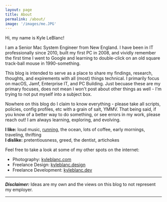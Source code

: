 ```yaml
---
layout: page
title: About
permalink: /about/
image: '/images/me.JPG'
---
```


Hi, my name is Kyle LeBlanc! 

I am a Senior Mac System Engineer from New England. I have been in IT professionally since 2010, built my first PC in 2008, and vividly remember the first time I went to Google and learning to double-click on an old square track-ball mouse in 1990-something. 

This blog is intended to serve as a place to share my findings, research, thoughts, and expirements with all (most) things technical. I primarily focus on macOS, Jamf, Enterprise IT, and PC Building. Just becuase these are my primary focuses, does not mean I won't post about other things as well - I'm trying to not put myself into a subject box. 

Nowhere on this blog do I claim to know everything - please take all scripts, policies, config profiles, etc with a grain of salt, YMMV. That being said, if you know of a better way to do something, or see errors in my work, please reach out! I am always learning, exploring, and evolving. 

**I like:** loud music, [running](https://gorun.myportfolio.com), the ocean, lots of coffee, early mornings, traveling, thrifting <br/>
**I dislike:** pretentiousness, greed, the dentist, artichokes

Feel free to take a look at some of my other spots on the internet:
* Photography: [kyleblanc.com](https://kyleblanc.com)
* Freelance Design: [kyleblanc.design](https://kyleblanc.design)
* Freelance Development: [kyleblanc.dev](https://kyleblanc.dev)

----

_**Disclaimer:**_ Ideas are my own and the views on this blog to not represent my employer. 

<hr>
